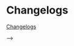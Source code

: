 # Changelogs
[Changelogs](https://github.com/ZzzM/AA/blob/main/RELEASES.md)

<!-- ## 1.0.2 - 2022-01-12
### Added

- a

### Changed

- b

---

## 1.0.1 - 2022-01-11
### Added

- a

### Changed

- b

---
## 1.0.0 - 2022-01-10 
### Added

- a

### Changed

- b

---

## Note

- `Added` for new features
- `Changed` for changes in existing functionality
- `Deprecated` for soon-to-be removed features
- `Removed` for now removed features
- `Fixed` for any bug fixes
- `Security` in case of vulnerabilities

<!-- - `Added` 新添加的功能
- `Changed` 对现有功能的变更
- `Deprecated` 已经不建议使用，准备很快移除的功能
- `Removed` 已经移除的功能
- `Fixed` 对bug的修复
- `Security` 对安全的改进  -->
 -->
